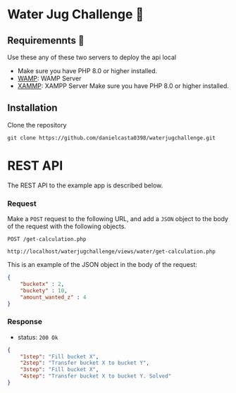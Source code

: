 # Water Jug Challenge 🚀

## Requiremennts 📙
Use these any of these two servers to deploy the api local
* Make sure you have PHP 8.0 or higher installed.
* [WAMP](https://www.wampserver.com/en/): WAMP Server
* [XAMMP](https://www.apachefriends.org/es/index.html): XAMPP Server
Make sure you have PHP 8.0 or higher installed.

## Installation
Clone the repository 
```
git clone https://github.com/danielcasta0398/waterjugchallenge.git
```
# REST API
The REST API to the example app is described below.
### Request

Make a ``POST`` request to the following URL, and add a ``JSON`` object to the body of the request with the following objects.

`POST /get-calculation.php`

    http://localhost/waterjugchallenge/views/water/get-calculation.php

This is an example of the JSON object in the body of the request:

```json
{
    "bucketx" : 2,
    "buckety" : 10,
    "amount_wanted_z" : 4
}
```

### Response

* status: `200 Ok`

```json
{
    "1step": "Fill bucket X",
    "2step": "Transfer bucket X to bucket Y",
    "3step": "Fill bucket X",
    "4step": "Transfer bucket X to bucket Y. Solved"
}
```
